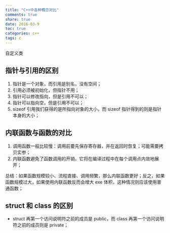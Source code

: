 ```yaml
---
title: "C++中各种概念对比"
comments: true
share: true
date: 2016-03-9
toc: true
categories: c++
tags: c
---
```


自定义类

## 指针与引用的区别

1. 指针是一个对象，而引用是别名，没有空间；
2. 引用必须被初始化，但指针不用；
3. 指针可以修改指向，但是引用不可以；
4. 指针可以指向空，但是引用不可以；
5. sizeof 引用我们获得的是所指向对象的大小，而 sizeof 指针得到的则是指针本身的大小；

## 内联函数与函数的对比

1. 调用函数一般比较慢：调用前要先保存寄存器，并在返回时恢复；可能需要拷贝实参；
2. 内联函数避免了函数调用的开销，它将在编译过程中在每个调用点内敛地展开；

总结：如果函数规模较小、流程直接、调用频繁，那么内联函数更好；反之，如果函数规模过大，如果使用内联函数反而会增大 exe 体积，这种情况则应该使用普通函数；

## struct 和 class 的区别

- struct 再第一个访问说明符之前的成员是 public，而 class 再第一个访问说明符之前的成员则是 private；
